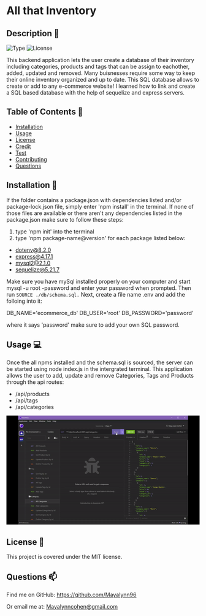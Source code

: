 # All that Inventory 
        
## Description 📄
        
![Type](https://img.shields.io/badge/Type-SQL_database_API-035E7B.svg)
![License](https://img.shields.io/badge/License-MIT-002E2C.svg)

This backend application lets the user create a database of their inventory including categories, products and tags that can be assign to eachother, added, updated and removed. Many buisnesses require some way to keep their online inventory organized and up to date. This SQL database allows to create or add to any e-commerce website! I learned how to link and create a SQL based database with the help of sequelize and express servers.

## Table of Contents 📌
- [Installation](#installation)
- [Usage](#usage)
- [License](#license)
- [Credit](#credit)
- [Test](#test)
- [Contributing](#contributing)
- [Questions](#questions)

## Installation 📐

If the folder contains a package.json with dependencies listed and/or package-lock.json file, simply enter 'npm install' in the terminal. If none of those files are available or there aren't any dependencies listed in the package.json make sure to follow these steps:

1. type 'npm init' into the terminal
2. type 'npm package-name@version' for each package listed below:


- dotenv@8.2.0
- express@4.17.1
- mysql2@2.1.0
- sequelize@5.21.7

Make sure you have mySql installed properly on your computer and start mysql -u root -password and enter your password when prompted. Then run `SOURCE ./db/schema.sql.` Next, create a file name .env and add the folloing into it: 

DB_NAME='ecommerce_db'
DB_USER='root'
DB_PASSWORD='password' 

where it says 'password' make sure to add your own SQL password.

## Usage 💻

Once the all npms installed and the schema.sql is sourced, the server can be started using node index.js in the intergrated terminal.
This application allows the user to add, update and remove Categories, Tags and Products through the api routes:

- /api/products
- /api/tags
- /api/categories

![Gif of all routes](./Readme.gif)

## License 🔑

This project is covered under the MIT license.

## Questions 📫

Find me on GitHub: https://github.com/Mayalynn96

Or email me at: Mayalynncohen@gmail.com
